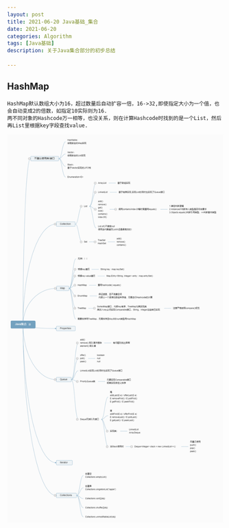 ```yaml
---
layout: post
title: 2021-06-20 Java基础_集合
date: 2021-06-20
categories: Algorithm
tags: [Java基础]
description: 关于Java集合部分的初步总结

---
```


## HashMap 
	HashMap默认数组大小为16，超过数量后自动扩容一倍，16->32,即使指定大小为一个值，也会自动变成2的倍数，如指定10实际则为16. 
	两不同对象的Hashcode万一相等，也没关系，则在计算Hashcode时找到的是一个List，然后再List里根据key字段查找value.

![0](https://raw.githubusercontent.com/Aoion/Aoion.github.io/master/_posts/image/2021-06-22/0.png)


